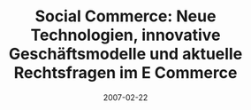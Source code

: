 ---
abstract: ''
authors:
- Peter Leitner
- Thomas Grechenig
date: '2007-02-22'
featured: false
links:
- name: Publik
  url: https://publik.tuwien.ac.at/showentry.php?ID=141554&lang=2
publication: 'Vortrag: 10. Internationales Rechtsinformatik Symposium IRIS 2007, Salzburg,
  Österreich; 22.02.2007 - 24.02.2007; in: "10 Jahre IRIS: Bilanz und Ausblick. Tagungsband
  des 10. Internationalen Rechtsinformatik Symposiums IRIS 2007", E. Schweighofer,
  A. Geist, G. Heindl (Hrg.); Boorberg Verlag, Stuttgart, München, Hannover, Berlin,
  Weimar, Dresden (2007), ISBN: 978-3-415-03962-9; S. 427 - 435'
publication_types:
- '1'
publishDate: '2007-02-22'
title: 'Social Commerce: Neue Technologien, innovative Geschäftsmodelle und aktuelle
  Rechtsfragen im E Commerce'
url_pdf: ''
---